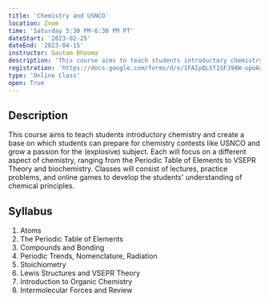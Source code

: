 ```yaml
---
title: 'Chemistry and USNCO'
location: Zoom
time: 'Saturday 5:30 PM-6:30 PM PT'
dateStart: '2023-02-25'
dateEnd: '2023-04-15'
instructor: Gautam Bhooma
description: 'This course aims to teach students introductory chemistry and create a base on which students can prepare for chemistry contests like USNCO and grow a passion for the (explosive) subject.'
registration: 'https://docs.google.com/forms/d/e/1FAIpQLSf1SFJ98W-opoAxHrIncMVQDgyhUKNb8eWKoFey5zvE-hFvzQ/viewform'
type: 'Online Class'
open: True
---
```


## Description

This course aims to teach students introductory chemistry and create a base on which students can prepare for chemistry contests like USNCO and grow a passion for the (explosive) subject. Each  will focus on a different aspect of chemistry, ranging from the Periodic Table of Elements to VSEPR Theory and biochemistry. Classes will consist of lectures, practice problems, and online games to develop the students' understanding of chemical principles.

## Syllabus

1. Atoms
2. The Periodic Table of Elements
3. Compounds and Bonding
4. Periodic Trends, Nomenclature, Radiation
5. Stoichiometry
6. Lewis Structures and VSEPR Theory
7. Introduction to Organic Chemistry
8. Intermolecular Forces and Review
